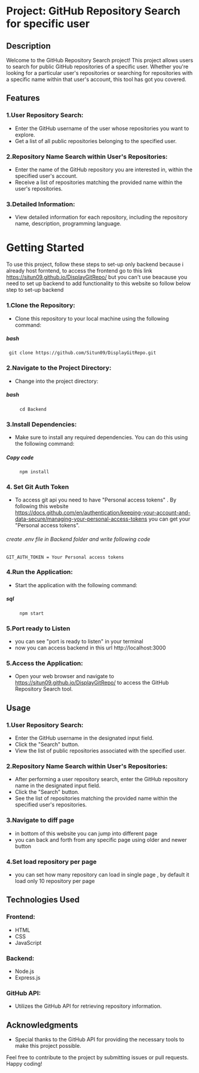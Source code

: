 # Project: GitHub Repository Search for specific user
## Description
Welcome to the GitHub Repository Search project! This project allows users to search for public GitHub repositories of a specific user. Whether you're looking for a particular user's repositories or searching for repositories with a specific name within that user's account, this tool has got you covered.

## Features
### 1.User Repository Search:
- Enter the GitHub username of the user whose repositories you want to explore.
- Get a list of all public repositories belonging to the specified user.
### 2.Repository Name Search within User's Repositories:
- Enter the name of the GitHub repository you are interested in, within the specified user's account.
- Receive a list of repositories matching the provided name within the user's repositories.
### 3.Detailed Information:
- View detailed information for each repository, including the repository name, description, programming language.

# Getting Started
To use this project, follow these steps to set-up only backend because i already host forntend, to access the frontend go to this link 
https://situn09.github.io/DisplayGitRepo/ but you can't use beacause you need to set up backend to add functionality to this website so follow below step to set-up backend

### 1.Clone the Repository:
 - Clone this repository to your local machine using the following command:
##### bash
     git clone https://github.com/Situn09/DisplayGitRepo.git
### 2.Navigate to the Project Directory:
- Change into the project directory:
##### bash
         cd Backend
### 3.Install Dependencies:
- Make sure to install any required dependencies. You can do this using the following command:
##### Copy code
         npm install
### 4. Set Git Auth Token
- To access git api you need to have "Personal access tokens" . By following this website https://docs.github.com/en/authentication/keeping-your-account-and-data-secure/managing-your-personal-access-tokens  you can get your "Personal access tokens".
###### create .env file in Backend folder and write following code
    GIT_AUTH_TOKEN = Your Personal access tokens
### 4.Run the Application:
- Start the application with the following command:
##### sql
         npm start
### 5.Port ready to Listen
- you can see "port is ready to listen" in your terminal
- now you can access backend in this url http://localhost:3000
### 5.Access the Application:
- Open your web browser and navigate to https://situn09.github.io/DisplayGitRepo/ to access the GitHub Repository Search tool.
## Usage
### 1.User Repository Search:
- Enter the GitHub username in the designated input field.
- Click the "Search" button.
- View the list of public repositories associated with the specified user.
### 2.Repository Name Search within User's Repositories:
- After performing a user repository search, enter the GitHub repository name in the designated input field.
- Click the "Search" button.
- See the list of repositories matching the provided name within the specified user's repositories.
### 3.Navigate to diff page
- in bottom of this website you can jump into different page
- you can back and forth from any specific page using older and newer button
### 4.Set load repository per page
- you can set how many repository can load in single page , by default it load only 10 repository per page
## Technologies Used
### Frontend:
- HTML
- CSS
- JavaScript
### Backend:
- Node.js
- Express.js
### GitHub API:
- Utilizes the GitHub API for retrieving repository information.

## Acknowledgments
- Special thanks to the GitHub API for providing the necessary tools to make this project possible.

Feel free to contribute to the project by submitting issues or pull requests. Happy coding!
